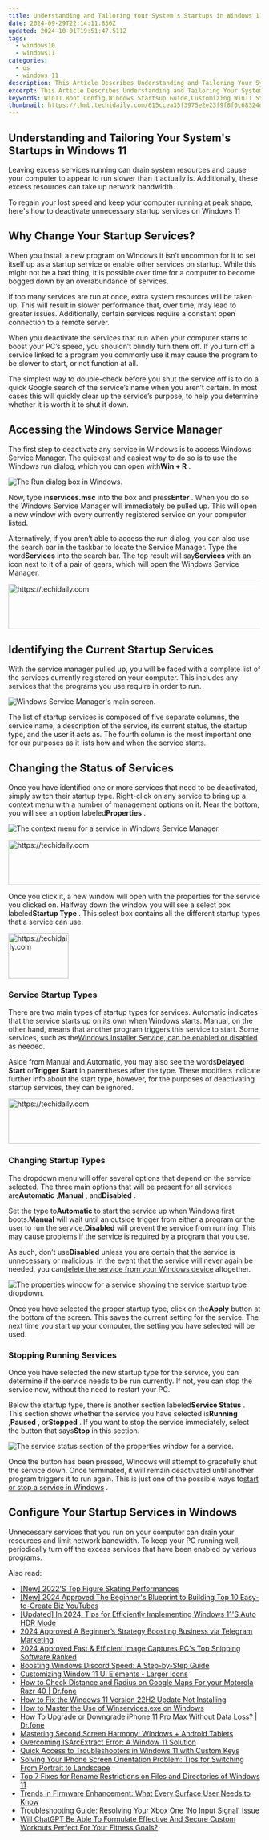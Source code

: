```yaml
---
title: Understanding and Tailoring Your System's Startups in Windows 11
date: 2024-09-29T22:14:11.836Z
updated: 2024-10-01T19:51:47.511Z
tags:
  - windows10
  - windows11
categories:
  - os
  - windows 11
description: This Article Describes Understanding and Tailoring Your System's Startups in Windows 11
excerpt: This Article Describes Understanding and Tailoring Your System's Startups in Windows 11
keywords: Win11 Boot Config,Windows Startsup Guide,Customizing Win11 Start,Startups Optimization Windows,Windows 11 Startup Tweaks,Booting in Windows 11,System Startup Settings Win11
thumbnail: https://thmb.techidaily.com/615ccea35f3975e2e23f9f8f0c68324d21de4feaaae8a00d5cca322190ddd329.png
---
```


## Understanding and Tailoring Your System's Startups in Windows 11

 Leaving excess services running can drain system resources and cause your computer to appear to run slower than it actually is. Additionally, these excess resources can take up network bandwidth.

 To regain your lost speed and keep your computer running at peak shape, here's how to deactivate unnecessary startup services on Windows 11

## Why Change Your Startup Services?

 When you install a new program on Windows it isn’t uncommon for it to set itself up as a startup service or enable other services on startup. While this might not be a bad thing, it is possible over time for a computer to become bogged down by an overabundance of services.

 If too many services are run at once, extra system resources will be taken up. This will result in slower performance that, over time, may lead to greater issues. Additionally, certain services require a constant open connection to a remote server.

 When you deactivate the services that run when your computer starts to boost your PC’s speed, you shouldn’t blindly turn them off. If you turn off a service linked to a program you commonly use it may cause the program to be slower to start, or not function at all.

 The simplest way to double-check before you shut the service off is to do a quick Google search of the service’s name when you aren’t certain. In most cases this will quickly clear up the service’s purpose, to help you determine whether it is worth it to shut it down.

## Accessing the Windows Service Manager

 The first step to deactivate any service in Windows is to access Windows Service Manager. The quickest and easiest way to do so is to use the Windows run dialog, which you can open with**Win + R** .

![The Run dialog box in Windows.](https://static1.makeuseofimages.com/wordpress/wp-content/uploads/2023/04/windows-run-dialog.jpg)

 Now, type in**services.msc** into the box and press**Enter** . When you do so the Windows Service Manager will immediately be pulled up. This will open a new window with every currently registered service on your computer listed.

 Alternatively, if you aren’t able to access the run dialog, you can also use the search bar in the taskbar to locate the Service Manager. Type the word**Services** into the search bar. The top result will say**Services** with an icon next to it of a pair of gears, which will open the Windows Service Manager.

<!-- affiliate ads begin -->
<a href="https://appsumo.8odi.net/c/5597632/2130870/7443" target="_top" id="2130870">
  <img src="//a.impactradius-go.com/display-ad/7443-2130870" border="0" alt="https://techidaily.com" width="728" height="90"/>
</a>
<img height="0" width="0" src="https://appsumo.8odi.net/i/5597632/2130870/7443" style="position:absolute;visibility:hidden;" border="0" />
<!-- affiliate ads end -->

## Identifying the Current Startup Services

 With the service manager pulled up, you will be faced with a complete list of the services currently registered on your computer. This includes any services that the programs you use require in order to run.

![Windows Service Manager's main screen.](https://static1.makeuseofimages.com/wordpress/wp-content/uploads/2023/04/windows-service-manager.jpg)

 The list of startup services is composed of five separate columns, the service name, a description of the service, its current status, the startup type, and the user it acts as. The fourth column is the most important one for our purposes as it lists how and when the service starts.

## Changing the Status of Services

 Once you have identified one or more services that need to be deactivated, simply switch their startup type. Right-click on any service to bring up a context menu with a number of management options on it. Near the bottom, you will see an option labeled**Properties** .

![The context menu for a service in Windows Service Manager.](https://static1.makeuseofimages.com/wordpress/wp-content/uploads/2023/04/windows-service-manager-context-menu.jpg)

<!-- affiliate ads begin -->
<a href="https://ephamedtechinc.pxf.io/c/5597632/2137209/26400" target="_top" id="2137209">
  <img src="//a.impactradius-go.com/display-ad/26400-2137209" border="0" alt="https://techidaily.com" width="728" height="90"/>
</a>
<img height="0" width="0" src="https://ephamedtechinc.pxf.io/i/5597632/2137209/26400" style="position:absolute;visibility:hidden;" border="0" />
<!-- affiliate ads end -->

 Once you click it, a new window will open with the properties for the service you clicked on. Halfway down the window you will see a select box labeled**Startup Type** . This select box contains all the different startup types that a service can use.

<!-- affiliate ads begin -->
<a href="https://25home.pxf.io/c/5597632/2148635/16836" target="_top" id="2148635">
  <img src="//a.impactradius-go.com/display-ad/16836-2148635" border="0" alt="https://techidaily.com" width="120" height="90"/>
</a>
<img height="0" width="0" src="https://25home.pxf.io/i/5597632/2148635/16836" style="position:absolute;visibility:hidden;" border="0" />
<!-- affiliate ads end -->

### Service Startup Types

 There are two main types of startup types for services. Automatic indicates that the service starts up on its own when Windows starts. Manual, on the other hand, means that another program triggers this service to start. Some services, such as the[Windows Installer Service, can be enabled or disabled](https://www.makeuseof.com/enable-disable-windows-installer-service-windows/) as needed.

 Aside from Manual and Automatic, you may also see the words**Delayed Start** or**Trigger Start** in parentheses after the type. These modifiers indicate further info about the start type, however, for the purposes of deactivating startup services, they can be ignored.

<!-- affiliate ads begin -->
<a href="https://appsumo.8odi.net/c/5597632/2105869/7443" target="_top" id="2105869">
  <img src="//a.impactradius-go.com/display-ad/7443-2105869" border="0" alt="https://techidaily.com" width="728" height="90"/>
</a>
<img height="0" width="0" src="https://appsumo.8odi.net/i/5597632/2105869/7443" style="position:absolute;visibility:hidden;" border="0" />
<!-- affiliate ads end -->

### Changing Startup Types

 The dropdown menu will offer several options that depend on the service selected. The three main options that will be present for all services are**Automatic** ,**Manual** , and**Disabled** .

 Set the type to**Automatic** to start the service up when Windows first boots.**Manual** will wait until an outside trigger from either a program or the user to run the service.**Disabled** will prevent the service from running. This may cause problems if the service is required by a program that you use.

 As such, don’t use**Disabled** unless you are certain that the service is unnecessary or malicious. In the event that the service will never again be needed, you can[delete the service from your Windows device](https://www.makeuseof.com/windows-11-delete-service/) altogether.

![The properties window for a service showing the service startup type dropdown.](https://static1.makeuseofimages.com/wordpress/wp-content/uploads/2023/04/service-startup-type-dropdown.jpg)

 Once you have selected the proper startup type, click on the**Apply** button at the bottom of the screen. This saves the current setting for the service. The next time you start up your computer, the setting you have selected will be used.

### Stopping Running Services

 Once you have selected the new startup type for the service, you can determine if the service needs to be run currently. If not, you can stop the service now, without the need to restart your PC.

 Below the startup type, there is another section labeled**Service Status** . This section shows whether the service you have selected is**Running** ,**Paused** , or**Stopped** . If you want to stop the service immediately, select the button that says**Stop** in this section.

![The service status section of the properties window for a service.](https://static1.makeuseofimages.com/wordpress/wp-content/uploads/2023/04/service-properties-status-section.jpg)

 Once the button has been pressed, Windows will attempt to gracefully shut the service down. Once terminated, it will remain deactivated until another program triggers it to run again. This is just one of the possible ways to[start or stop a service in Windows](https://www.makeuseof.com/how-to-start-stop-service-windows/) .

## Configure Your Startup Services in Windows

 Unnecessary services that you run on your computer can drain your resources and limit network bandwidth. To keep your PC running well, periodically turn off the excess services that have been enabled by various programs.

<ins class="adsbygoogle"
     style="display:block"
     data-ad-format="autorelaxed"
     data-ad-client="ca-pub-7571918770474297"
     data-ad-slot="1223367746"></ins>

<ins class="adsbygoogle"
     style="display:block"
     data-ad-client="ca-pub-7571918770474297"
     data-ad-slot="8358498916"
     data-ad-format="auto"
     data-full-width-responsive="true"></ins>

<span class="atpl-alsoreadstyle">Also read:</span>
<div><ul>
<li><a href="https://fox-access.techidaily.com/new-2022s-top-figure-skating-performances/"><u>[New] 2022'S Top Figure Skating Performances</u></a></li>
<li><a href="https://youtube-zero.techidaily.com/024-approved-the-beginners-blueprint-to-building-top-10-easy-to-create-biz-youtubes/"><u>[New] 2024 Approved The Beginner's Blueprint to Building Top 10 Easy-to-Create Biz YouTubes</u></a></li>
<li><a href="https://vp-tips.techidaily.com/updated-in-2024-tips-for-efficiently-implementing-windows-11s-auto-hdr-mode/"><u>[Updated] In 2024, Tips for Efficiently Implementing Windows 11'S Auto HDR Mode</u></a></li>
<li><a href="https://extra-lessons.techidaily.com/2024-approved-a-beginners-strategy-boosting-business-via-telegram-marketing/"><u>2024 Approved A Beginner’s Strategy Boosting Business via Telegram Marketing</u></a></li>
<li><a href="https://remote-screen-capture.techidaily.com/2024-approved-fast-and-efficient-image-captures-pcs-top-snipping-software-ranked/"><u>2024 Approved Fast & Efficient Image Captures PC's Top Snipping Software Ranked</u></a></li>
<li><a href="https://windows11.techidaily.com/boosting-windows-discord-speed-a-step-by-step-guide/"><u>Boosting Windows Discord Speed: A Step-by-Step Guide</u></a></li>
<li><a href="https://windows11.techidaily.com/customizing-window-11-ui-elements-larger-icons/"><u>Customizing Window 11 UI Elements - Larger Icons</u></a></li>
<li><a href="https://android-location-track.techidaily.com/how-to-check-distance-and-radius-on-google-maps-for-your-motorola-razr-40-drfone-by-drfone-virtual-android/"><u>How to Check Distance and Radius on Google Maps For your Motorola Razr 40 | Dr.fone</u></a></li>
<li><a href="https://windows11.techidaily.com/how-to-fix-the-windows-11-version-22h2-update-not-installing/"><u>How to Fix the Windows 11 Version 22H2 Update Not Installing</u></a></li>
<li><a href="https://windows11.techidaily.com/how-to-master-the-use-of-winservicesexe-on-windows/"><u>How to Master the Use of Winservices.exe on Windows</u></a></li>
<li><a href="https://review-topics.techidaily.com/how-to-upgrade-or-downgrade-iphone-11-pro-max-without-data-loss-drfone-by-drfone-ios-system-repair-ios-system-repair/"><u>How To Upgrade or Downgrade iPhone 11 Pro Max Without Data Loss? | Dr.fone</u></a></li>
<li><a href="https://windows11.techidaily.com/mastering-second-screen-harmony-windows-plus-android-tablets/"><u>Mastering Second Screen Harmony: Windows + Android Tablets</u></a></li>
<li><a href="https://windows11.techidaily.com/overcoming-isarcextract-error-a-window-11-solution/"><u>Overcoming ISArcExtract Error: A Window 11 Solution</u></a></li>
<li><a href="https://windows11.techidaily.com/quick-access-to-troubleshooters-in-windows-11-with-custom-keys/"><u>Quick Access to Troubleshooters in Windows 11 with Custom Keys</u></a></li>
<li><a href="https://fox-that.techidaily.com/solving-your-iphone-screen-orientation-problem-tips-for-switching-from-portrait-to-landscape/"><u>Solving Your IPhone Screen Orientation Problem: Tips for Switching From Portrait to Landscape</u></a></li>
<li><a href="https://windows11.techidaily.com/top-7-fixes-for-rename-restrictions-on-files-and-directories-of-windows-11/"><u>Top 7 Fixes for Rename Restrictions on Files and Directories of Windows 11</u></a></li>
<li><a href="https://windows11.techidaily.com/trends-in-firmware-enhancement-what-every-surface-user-needs-to-know/"><u>Trends in Firmware Enhancement: What Every Surface User Needs to Know</u></a></li>
<li><a href="https://techno-recovery.techidaily.com/troubleshooting-guide-resolving-your-xbox-one-no-input-signal-issue/"><u>Troubleshooting Guide: Resolving Your Xbox One 'No Input Signal' Issue</u></a></li>
<li><a href="https://tech-haven.techidaily.com/will-chatgpt-be-able-to-formulate-effective-and-secure-custom-workouts-perfect-for-your-fitness-goals/"><u>Will ChatGPT Be Able To Formulate Effective And Secure Custom Workouts Perfect For Your Fitness Goals?</u></a></li>
</ul></div>

